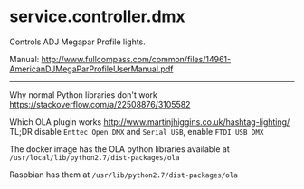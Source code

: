 # service.controller.dmx

Controls ADJ Megapar Profile lights.

Manual: http://www.fullcompass.com/common/files/14961-AmericanDJMegaParProfileUserManual.pdf

---
Why normal Python libraries don't work
https://stackoverflow.com/a/22508876/3105582

Which OLA plugin works
http://www.martinjhiggins.co.uk/hashtag-lighting/
TL;DR disable `Enttec Open DMX` and `Serial USB`, enable `FTDI USB DMX`

The docker image has the OLA python libraries available at
`/usr/local/lib/python2.7/dist-packages/ola`

Raspbian has them at
`/usr/lib/python2.7/dist-packages/ola`
